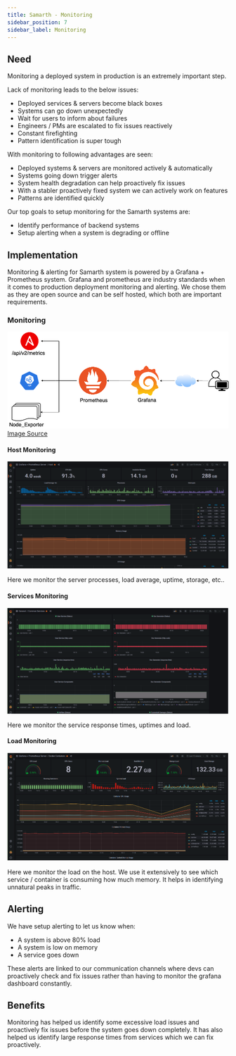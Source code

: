 ```yaml
---
title: Samarth - Monitoring
sidebar_position: 7
sidebar_label: Monitoring
---
```


## Need

Monitoring a deployed system in production is an extremely important step.

Lack of monitoring leads to the below issues:

* Deployed services & servers become black boxes
* Systems can go down unexpectedly
* Wait for users to inform about failures
* Engineers / PMs are escalated to fix issues reactively
* Constant firefighting
* Pattern identification is super tough

With monitoring to following advantages are seen:

* Deployed systems & servers are monitored actively & automatically
* Systems going down trigger alerts
* System health degradation can help proactively fix issues
* With a stabler proactively fixed system we can actively work on features
* Patterns are identified quickly

Our top goals to setup monitoring for the Samarth systems are:

* Identify performance of backend systems
* Setup alerting when a system is degrading or offline

## Implementation

Monitoring & alerting for Samarth system is powered by a Grafana + Prometheus system. Grafana and
prometheus are industry standards when it comes to production deployment monitoring and alerting. We
chose them as they are open source and can be self hosted, which both are important requirements.

### Monitoring

![Monitoring Working](../../static/img/prometheus_grafana.webp)
[Image Source](https://www.ansible.com/blog/red-hat-ansible-tower-monitoring-using-prometheus-node-exporter-grafana)

#### Host Monitoring

![Host Monitoring](../../static/img/host_monitoring.png)

Here we monitor the server processes, load average, uptime, storage, etc..

#### Services Monitoring

![Services Monitoring](../../static/img/services_monitoring.png)

Here we monitor the service response times, uptimes and load.

#### Load Monitoring

![Load Monitoring](../../static/img/load_monitoring.png)

Here we monitor the load on the host. We use it extensively to see which service / container is
consuming how much memory. It helps in identifying unnatural peaks in traffic.

## Alerting

We have setup alerting to let us know when:

* A system is above 80% load
* A system is low on memory
* A service goes down

These alerts are linked to our communication channels where devs can proactively check and fix
issues rather than having to monitor the grafana dashboard constantly.

## Benefits

Monitoring has helped us identify some excessive load issues and proactively fix issues before the
system goes down completely. It has also helped us identify large response times from services which
we can fix proactively. 
